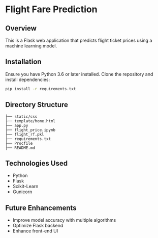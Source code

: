 # Flight Fare Prediction

## Overview
This is a Flask web application that predicts flight ticket prices using a machine learning model.

## Installation
Ensure you have Python 3.6 or later installed. Clone the repository and install dependencies:
```bash
pip install -r requirements.txt

```
## Directory Structure
```
├── static/css
├── template/home.html
├── app.py
├── flight_price.ipynb
├── flight_rf.pkl
├── requirements.txt
├── Procfile
├── README.md
```

## Technologies Used
- Python
- Flask
- Scikit-Learn
- Gunicorn

## Future Enhancements
- Improve model accuracy with multiple algorithms
- Optimize Flask backend
- Enhance front-end UI

